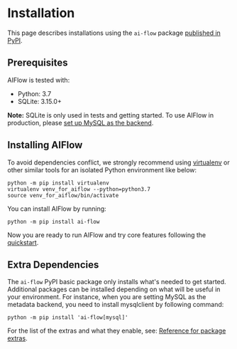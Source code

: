 # Installation

This page describes installations using the `ai-flow` package [published in PyPI](https://pypi.org/project/ai-flow/).

## Prerequisites

AIFlow is tested with:

* Python: 3.7
* SQLite: 3.15.0+

**Note:** SQLite is only used in tests and getting started. To use AIFlow in production, please [set up MySQL as the backend](./how_to_guides/set_up_mysql_as_backend.md).

## Installing AIFlow

To avoid dependencies conflict, we strongly recommend using [virtualenv](https://virtualenv.pypa.io/en/latest/index.html) or other similar tools for an isolated Python environment like below:

```shell
python -m pip install virtualenv
virtualenv venv_for_aiflow --python=python3.7
source venv_for_aiflow/bin/activate
```

You can install AIFlow by running:

```shell script
python -m pip install ai-flow
```

Now you are ready to run AIFlow and try core features following the [quickstart](./get_started/quickstart/locally.md).

## Extra Dependencies

The `ai-flow` PyPI basic package only installs what's needed to get started. Additional packages can be installed depending on what will be useful in your environment. For instance, when you are setting MySQL as the metadata backend, you need to install mysqlclient by following command:

```shell
python -m pip install 'ai-flow[mysql]'
```

For the list of the extras and what they enable, see: [Reference for package extras](../reference/extra_packages.md).